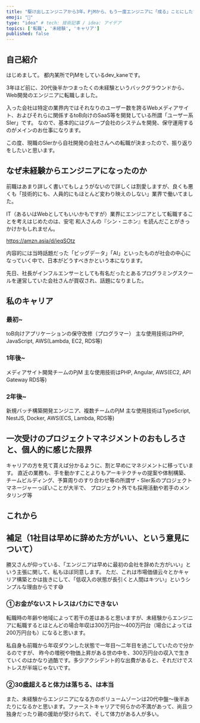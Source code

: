 ```yaml
---
title: "駆け出しエンジニアから3年。PjMから、もう一度エンジニアに「成る」ことにした"
emoji: "📖"
type: "idea" # tech: 技術記事 / idea: アイデア
topics: ['転職', '未経験', 'キャリア']
published: false
---
```


## 自己紹介
はじめまして。
都内某所でPjMをしているdev_kaneです。

3年ほど前に、20代後半かつまったくの未経験というバックグラウンドから、Web開発のエンジニアに転職しました。

入った会社は特定の業界内ではそれなりのユーザー数を誇るWebメディアサイト、およびそれらに関係するtoB向けのSaaS等を開発している所謂「ユーザー系SIer」です。
なので、基本的にはグループ会社のシステムを開発、保守運用するのがメインのお仕事になります。

この度、現職のSlerから自社開発の会社さんへの転職が決まったので、振り返りをしたいと思います。

## なぜ未経験からエンジニアになったのか
前職はあまり詳しく書いてもしょうがないので詳しくは割愛しますが、良くも悪くも「技術的にも、人員的にもほとんど変わり映えのしない」業界で働いてました。

IT（あるいはWebとしてもいいかもですが）業界にエンジニアとして転職することを考えはじめたのは、安宅 和人さんの『シン・ニホン』を読んだことがきっかけかもしれません。

https://amzn.asia/d/jeqSOtz

内容的には当時話題だった「ビッグデータ」「AI」といったものが社会の中心になっていく中で、日本がどうすべきかという本になります。


先日、社長がインフルエンサーとしても有名だったとあるプログラミングスクールを運営していた会社さんが買収され、話題になりました。

## 私のキャリア
### 最初~
toB向けアプリケーションの保守改修（プログラマー）
主な使用技術はPHP, JavaScript, AWS(Lambda, EC2, RDS等)

### 1年後~
メディアサイト開発チームのPjM
主な使用技術はPHP, Angular, AWS(EC2, API Gateway RDS等)

### 2年後~
新規バッチ構築開発エンジニア、複数チームのPjM
主な使用技術はTypeScript, NestJS, Docker, AWS(ECS, Lambda, RDS等)

## 一次受けのプロジェクトマネジメントのおもしろさと、個人的に感じた限界
キャリアの方を見て貰えば分かるように、割と早めにマネジメントに移っています。
直近の業務も、手を動かすことよりもアーキテクチャの提案や体制構築、チームビルディング、予算周りのすり合わせ等の所謂ザ・SIer系のプロジェクトマネージャーっぽいことが大半で、
プロジェクト外でも採用活動や若手のメンタリング等

## これから

## 補足（1社目は早めに辞めた方がいい、という意見について）

勝又さんが仰っている、「エンジニアは早めに最初の会社を辞めた方がいい」という主張に関して、私もほぼ同意します。
ただ、これは市場価値云々とかキャリア構築とかは抜きにして、「低収入の状態が長引くと人間はキツい」というシンプルな理由からです😅

### ①お金がないストレスはバカにできない
転職時の年齢や地域によって若干の差はあると思いますが、未経験からエンジニアに転職するとほとんどの場合年収は300万円台〜400万円台（場合によっては200万円台も）になると思います。

私自身も前職から年収ダウンした状態で一年目〜二年目を過ごしていたので分かるのですが、
昨今の増税や物価上昇がある世の中を、300万円台の収入で生きていくのはかなり過酷です。多少アクシデント的な出費があると、それだけでストレスが半端じゃないです。

### ②30歳超えると体力は落ちる、は本当
また、未経験からエンジニアになる方のボリュームゾーンは20代中盤〜後半あたりになるかと思います。ファーストキャリアで何らかの不満があって、尚且つ独身だったり親の援助が受けられて、そして体力がある人が多い。




